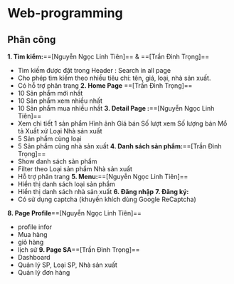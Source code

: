 # Web-programming

## Phân công
**1. Tìm kiểm:**==[Nguyễn Ngọc Linh Tiên]== & ==[Trần Đình Trọng]==
 + Tìm kiếm được đặt trong Header : Search in all page
 + Cho phép tìm kiếm theo nhiều tiêu chí: tên, giá, loại, nhà sản xuất. 
 + Có hỗ trợ phân trang
**2. Home Page** ==[Trần Đình Trọng]==
 + 10 Sản phẩm mới nhất
 + 10 Sản phẩm xem nhiều nhất
 + 10 Sản phẩm mua nhiều nhất
**3. Detail Page :**==[Nguyễn Ngọc Linh Tiên]==
 + Xem chi tiết 1 sản phẩm
   Hình ảnh
   Giá bán
   Số lượt xem
   Số lượng bán
   Mổ tả
   Xuất xứ
   Loại
   Nhà sản xuất
 + 5 Sản phẩm cùng loại
 + 5 Sản phẩm cùng nhà sản xuất
**4. Danh sách sản phẩm:**==[Trần Đình Trọng]==
 + Show danh sách sản phẩm
 + Filter theo 
    Loại sản phẩm
    Nhà sản xuất
 + Hỗ trợ phân trang
**5. Menu:**==[Nguyễn Ngọc Linh Tiên]==
 + Hiển thị danh sách loại sản phẩm 
 + Hiển thị danh sách nhà sản xuất
**6. Đăng nhập**
**7. Đăng ký:**
 + Có sử dụng captcha (khuyến khích dùng Google ReCaptcha)

**8. Page Profile**==[Nguyễn Ngọc Linh Tiên]==
 + profile infor
 + Mua hàng
 + giỏ hàng
 + lịch sử
**9. Page SA**==[Trần Đình Trọng]==
 + Dashboard
 + Quản lý SP, Loại SP, Nhà sản xuất
 + Quản lý đơn hàng

